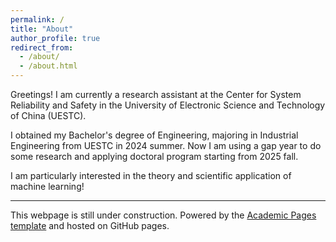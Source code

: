```yaml
---
permalink: /
title: "About"
author_profile: true
redirect_from: 
  - /about/
  - /about.html
---
```


Greetings! I am currently a research assistant at the Center for System Reliability and Safety in the University of Electronic Science and Technology of China (UESTC).

I obtained my Bachelor's degree of Engineering, majoring in Industrial Engineering from UESTC in 2024 summer. Now I am using a gap year to do some research and applying doctoral program starting from 2025 fall. 

I am particularly interested in the theory and scientific application of machine learning!


------
This webpage is still under construction. Powered by the [Academic Pages template](https://github.com/academicpages/academicpages.github.io) and hosted on GitHub pages.

